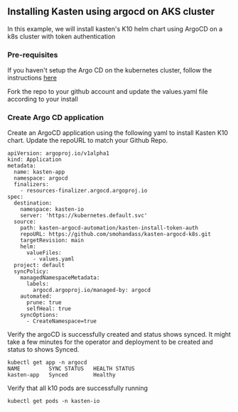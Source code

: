 ## Installing Kasten using argocd on AKS cluster

In this example, we will install kasten's K10 helm chart using ArgoCD on a k8s cluster with token authentication

### Pre-requisites 
If you haven't setup the Argo CD on the kubernetes cluster, follow the instructions [here](https://github.com/smohandass/kasten-argocd-k8s/blob/main/README.md)

Fork the repo to your github account and update the values.yaml file according to your install

### Create Argo CD application

Create an ArgoCD application using the following yaml to install Kasten K10 chart. Update the repoURL to match your Github Repo.

```
apiVersion: argoproj.io/v1alpha1
kind: Application
metadata:
  name: kasten-app
  namespace: argocd
  finalizers:
    - resources-finalizer.argocd.argoproj.io
spec:
  destination:
    namespace: kasten-io
    server: 'https://kubernetes.default.svc'
  source:
    path: kasten-argocd-automation/kasten-install-token-auth
    repoURL: https://github.com/smohandass/kasten-argocd-k8s.git
    targetRevision: main
    helm:
      valueFiles:
        - values.yaml 
  project: default
  syncPolicy:
    managedNamespaceMetadata:
      labels:
        argocd.argoproj.io/managed-by: argocd
    automated: 
      prune: true
      selfHeal: true
    syncOptions:
      - CreateNamespace=true
```

Verify the argoCD is successfully created and status shows synced. It might take a few minutes for the operator and deployment to be created and status to shows Synced.

```
kubectl get app -n argocd
NAME         SYNC STATUS   HEALTH STATUS
kasten-app   Synced        Healthy
```

Verify that all k10 pods are successfully running 

```
kubectl get pods -n kasten-io
```
